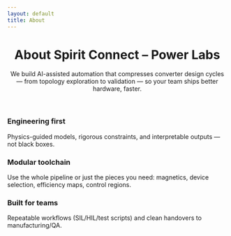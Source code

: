 ```yaml
---
layout: default
title: About
---
```


<header class="hero"><div class="bg"></div><div class="container">
  <h1>About Spirit Connect – Power Labs</h1>
  <p class="lead">We build AI-assisted automation that compresses converter design cycles — from topology exploration to validation — so your team ships better hardware, faster.</p>
</div></header>

<section class="section"><div class="container grid">
  <div class="card"><h3>Engineering first</h3><p>Physics-guided models, rigorous constraints, and interpretable outputs — not black boxes.</p></div>
  <div class="card"><h3>Modular toolchain</h3><p>Use the whole pipeline or just the pieces you need: magnetics, device selection, efficiency maps, control regions.</p></div>
  <div class="card"><h3>Built for teams</h3><p>Repeatable workflows (SIL/HIL/test scripts) and clean handovers to manufacturing/QA.</p></div>
</div></section>
